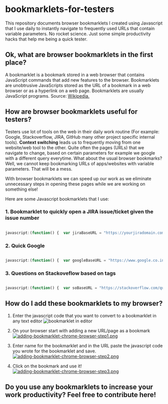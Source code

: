 # bookmarklets-for-testers
This repository documents browser bookmarklets I created using Javascript that I use daily to instantly navigate to frequently used URLs that contain variable parameters. No rocket science. Just some simple productivity hacks that help me being a quick tester.

## Ok, what are browser bookmarklets in the first place?
A bookmarklet is a bookmark stored in a web browser that contains JavaScript commands that add new features to the browser. Bookmarklets are unobtrusive JavaScripts stored as the URL of a bookmark in a web browser or as a hyperlink on a web page. Bookmarklets are usually JavaScript programs. Source: [Wikipedia.](https://en.wikipedia.org/wiki/Bookmarklet)

## How are browser bookmarklets useful for testers?
Testers use lot of tools on the web in their daily work routine (For example: Google, Stackoverflow, JIRA, GitHub many other project specific internal tools). **Context switching** leads us to frequently moving from one website/web tool to the other. Quite often the pages (URLs) that we navigate to change, based on certain parameters for example we google with a different query everytime. What about the usual browser bookmarks? Well, we cannot keep bookmarking URLs of apps/websites with variable parameters. That will be a mess.

With browser bookmarklets we can speed up our work as we eliminate unnecessary steps in opening these pages while we are working on something else!

Here are some Javascript bookmarklets that I use:
### 1. Bookmarklet to quickly open a JIRA issue/ticket given the issue number
```javascript

javascript:(function() {  var jiraBaseURL = "https://yourjiradomain.com/jira/browse/"; var issueId = prompt("Enter your JIRA issue ID"); if(issueId) {window.open(jiraBaseURL+issueId); } else return })();
```


### 2. Quick Google
```javascript

javascript:(function() {  var googleBaseURL = "https://www.google.co.in/search?q="; var query = prompt("Google what?"); if(query) {window.open(googleBaseURL+query); } else return })();
```

### 3. Questions on Stackoveflow based on tags
```javascript

javascript:(function() {  var soBaseURL = "https://stackoverflow.com/questions/tagged/"; var tag = prompt("Questions related to?"); if(query) {window.open(soBaseURL+tag); } else return })();
```

## How do I add these bookmarklets to my browser?

1. Enter the javascript code that you want to convert to a bookmarklet in any text editor
![bookmarklet in editor](https://s26.postimg.org/ez9zxnbih/bookmarklet-in-editor.png)

2. On your browser start with adding a new URL/page as a bookmark
[![adding-bookmarklet-chrome-browser-step1.png](https://s26.postimg.org/c6gsdmb61/adding-bookmarklet-chrome-browser-step1.png)](https://postimg.org/image/ol3kdy2o5/)

3. Enter name for the bookmarklet and in the URL paste the javascript code you wrote for the bookmarklet and save.
[![adding-bookmarklet-chrome-browser-step2.png](https://s26.postimg.org/3pha2p6h5/adding-bookmarklet-chrome-browser-step2.png)](https://postimg.org/image/l2rkhk1s5/)

4. Click on the bookmark and use it!
[![adding-bookmarklet-chrome-browser-step3.png](https://s26.postimg.org/w3mpmku15/adding-bookmarklet-chrome-browser-step3.png)](https://postimg.org/image/q2p0pi7et/)


## Do you use any bookmarklets to increase your work productivity? Feel free to contribute here!
